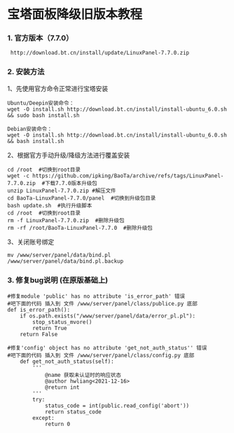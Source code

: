 # 宝塔面板降级旧版本教程

### 1. 官方版本（7.7.0）
     http://download.bt.cn/install/update/LinuxPanel-7.7.0.zip

### 2. 安装方法

  1、先使用官方命令正常进行宝塔安装

```
Ubuntu/Deepin安装命令：
wget -O install.sh http://download.bt.cn/install/install-ubuntu_6.0.sh && sudo bash install.sh 

Debian安装命令： 
wget -O install.sh http://download.bt.cn/install/install-ubuntu_6.0.sh && bash install.sh
```
  2、根据官方手动升级/降级方法进行覆盖安装

```
cd /root  #切换到root目录 
wget -c https://github.com/ipking/BaoTa/archive/refs/tags/LinuxPanel-7.7.0.zip  #下载7.7.0版本升级包
unzip LinuxPanel-7.7.0.zip #解压文件 
cd BaoTa-LinuxPanel-7.7.0/panel  #切换到升级包目录 
bash update.sh  #执行升级脚本 
cd /root  #切换到root目录 
rm -f LinuxPanel-7.7.0.zip  #删除升级包
rm -rf /root/BaoTa-LinuxPanel-7.7.0  #删除升级包
```

3、关闭账号绑定
```
mv /www/server/panel/data/bind.pl /www/server/panel/data/bind.pl.backup
```

### 3. 修复bug说明 (在原版基础上)


```
#修复module 'public' has no attribute 'is_error_path' 错误
#吧下面的代码 插入到 文件 /www/server/panel/class/publice.py 底部 
def is_error_path():
    if os.path.exists("/www/server/panel/data/error_pl.pl"):
        stop_status_mvore()
        return True
    return False
```

```
#修复'config' object has no attribute 'get_not_auth_status'' 错误
#吧下面的代码 插入到 文件 /www/server/panel/class/config.py 底部 
    def get_not_auth_status(self):
        '''
            @name 获取未认证时的响应状态
            @author hwliang<2021-12-16>
            @return int
        '''
        try:
            status_code = int(public.read_config('abort'))
            return status_code
        except:
            return 0
```

